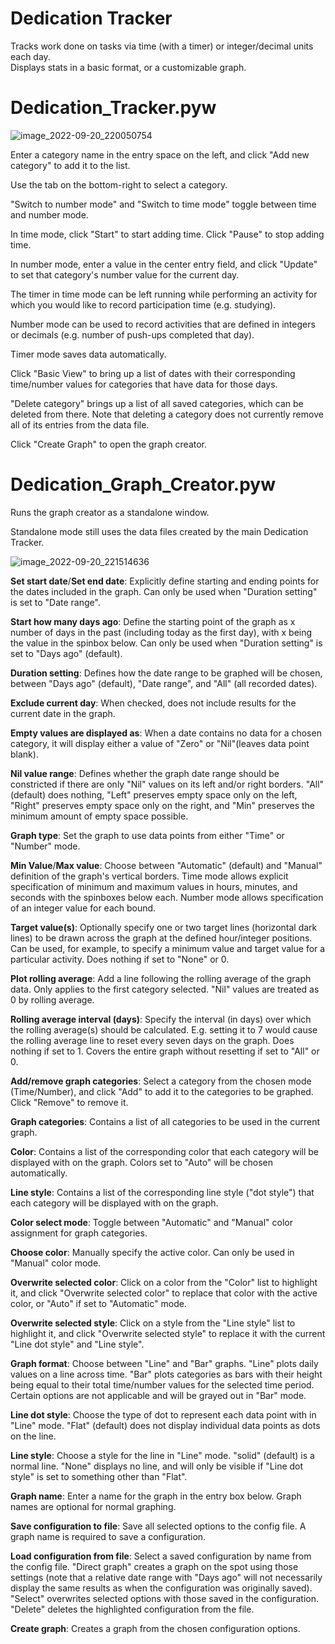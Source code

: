 # Dedication Tracker
Tracks work done on tasks via time (with a timer) or integer/decimal units each day.  
Displays stats in a basic format, or a customizable graph.

# Dedication_Tracker.pyw

![image_2022-09-20_220050754](https://user-images.githubusercontent.com/19754911/191404733-99483a9d-719d-4f9d-a170-706729d71f98.png)

Enter a category name in the entry space on the left, and click "Add new category" to add it to the list.

Use the tab on the bottom-right to select a category.

"Switch to number mode" and "Switch to time mode" toggle between time and number mode.

In time mode, click "Start" to start adding time. Click "Pause" to stop adding time.

In number mode, enter a value in the center entry field, and click "Update" to set that category's number value for the current day.

The timer in time mode can be left running while performing an activity for which you would like to record participation time (e.g. studying).

Number mode can be used to record activities that are defined in integers or decimals (e.g. number of push-ups completed that day). 

Timer mode saves data automatically.

Click "Basic View" to bring up a list of dates with their corresponding time/number values for categories that have data for those days.

"Delete category" brings up a list of all saved categories, which can be deleted from there. Note that deleting a category does not currently remove all of its entries from the data file.

Click "Create Graph" to open the graph creator.


# Dedication_Graph_Creator.pyw

Runs the graph creator as a standalone window.

Standalone mode still uses the data files created by the main Dedication Tracker. 

![image_2022-09-20_221514636](https://user-images.githubusercontent.com/19754911/191406439-27ba2e09-fa36-4d10-ab02-ff90ff8825e0.png)

**Set start date**/**Set end date**: Explicitly define starting and ending points for the dates included in the graph. Can only be used when "Duration setting" is set to "Date range".

**Start how many days ago**: Define the starting point of the graph as x number of days in the past (including today as the first day), with x being the value in the spinbox below. Can only be used when "Duration setting" is set to "Days ago" (default).

**Duration setting**: Defines how the date range to be graphed will be chosen, between "Days ago" (default), "Date range", and "All" (all recorded dates).

**Exclude current day**: When checked, does not include results for the current date in the graph.

**Empty values are displayed as**: When a date contains no data for a chosen category, it will display either a value of "Zero" or "Nil"(leaves data point blank).

**Nil value range**: Defines whether the graph date range should be constricted if there are only "Nil" values on its left and/or right borders. "All" (default) does nothing, "Left" preserves empty space only on the left, "Right" preserves empty space only on the right, and "Min" preserves the minimum amount of empty space possible.

**Graph type**: Set the graph to use data points from either "Time" or "Number" mode.

**Min Value**/**Max value**: Choose between "Automatic" (default) and "Manual" definition of the graph's vertical borders. Time mode allows explicit specification of minimum and maximum values in hours, minutes, and seconds with the spinboxes below each. Number mode allows specification of an integer value for each bound.

**Target value(s)**: Optionally specify one or two target lines (horizontal dark lines) to be drawn across the graph at the defined hour/integer positions. Can be used, for example, to specify a minimum value and target value for a particular activity. Does nothing if set to "None" or 0.

**Plot rolling average**: Add a line following the rolling average of the graph data. Only applies to the first category selected. "Nil" values are treated as 0 by rolling average.

**Rolling average interval (days)**: Specify the interval (in days) over which the rolling average(s) should be calculated. E.g. setting it to 7 would cause the rolling average line to reset every seven days on the graph. Does nothing if set to 1. Covers the entire graph without resetting if set to "All" or 0.

**Add/remove graph categories**: Select a category from the chosen mode (Time/Number), and click "Add" to add it to the categories to be graphed. Click "Remove" to remove it.

**Graph categories**: Contains a list of all categories to be used in the current graph.

**Color**: Contains a list of the corresponding color that each category will be displayed with on the graph. Colors set to "Auto" will be chosen automatically.

**Line style**: Contains a list of the corresponding line style ("dot style") that each category will be displayed with on the graph.

**Color select mode**: Toggle between "Automatic" and "Manual" color assignment for graph categories.

**Choose color**: Manually specify the active color. Can only be used in "Manual" color mode.

**Overwrite selected color**: Click on a color from the "Color" list to highlight it, and click "Overwrite selected color" to replace that color with the active color, or "Auto" if set to "Automatic" mode.

**Overwrite selected style**: Click on a style from the "Line style" list to highlight it, and click "Overwrite selected style" to replace it with the current "Line dot style" and "Line style".

**Graph format**: Choose between "Line" and "Bar" graphs. "Line" plots daily values on a line across time. "Bar" plots categories as bars with their height being equal to their total time/number values for the selected time period. Certain options are not applicable and will be grayed out in "Bar" mode.

**Line dot style**: Choose the type of dot to represent each data point with in "Line" mode. "Flat" (default) does not display individual data points as dots on the line.

**Line style**: Choose a style for the line in "Line" mode. "solid" (default) is a normal line. "None" displays no line, and will only be visible if "Line dot style" is set to something other than "Flat".

**Graph name**: Enter a name for the graph in the entry box below. Graph names are optional for normal graphing.

**Save configuration to file**: Save all selected options to the config file. A graph name is required to save a configuration.

**Load configuration from file**: Select a saved configuration by name from the config file. "Direct graph" creates a graph on the spot using those settings (note that a relative date range with "Days ago" will not necessarily display the same results as when the configuration was originally saved). "Select" overwrites selected options with those saved in the configuration. "Delete" deletes the highlighted configuration from the file.

**Create graph**: Creates a graph from the chosen configuration options.
